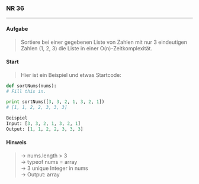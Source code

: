 ### NR 36

---

#### Aufgabe
> Sortiere bei einer gegebenen Liste von Zahlen mit nur 3 eindeutigen Zahlen (1, 2, 3) die Liste in einer O(n)-Zeitkomplexität.


#### Start
> Hier ist ein Beispiel und etwas Startcode:

```py
def sortNums(nums):
# Fill this in.

print sortNums([3, 3, 2, 1, 3, 2, 1])
# [1, 1, 2, 2, 3, 3, 3]

Beispiel
Input: [3, 3, 2, 1, 3, 2, 1]
Output: [1, 1, 2, 2, 3, 3, 3]
```


#### Hinweis
> -> nums.length > 3<br>
> -> typeof nums = array<integer><br>
> -> 3 unique Integer in nums<br>
> -> Output: array<integer><br>
